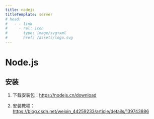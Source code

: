 ```yaml
---
title: nodejs
titleTemplate: server
# head:
#   - - link
#     - rel: icon
#       type: image/svg+xml
#       href: /assets/logo.svg
---
```


# Node.js

## 安装

1. 下载安装包：https://nodejs.cn/download

2. 安装教程：https://blog.csdn.net/weixin_44259233/article/details/139743886

## 